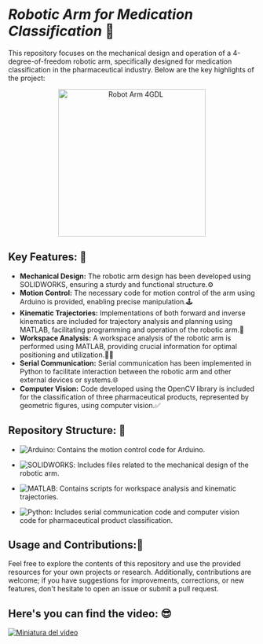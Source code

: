 # ***Robotic Arm for Medication Classification*** 🤖

This repository focuses on the mechanical design and operation of a 4-degree-of-freedom robotic arm, specifically designed for medication classification in the pharmaceutical industry. Below are the key highlights of the project:
<p align="center">
  <img src="https://github.com/JuanGascaCalderon/Robot_Arm_4GDL/assets/85767018/79a722d7-63e5-4a51-b16f-3c229844274a" alt="Robot Arm 4GDL" width="300">
</p>

## Key Features: 🤩

- **Mechanical Design:** The robotic arm design has been developed using SOLIDWORKS, ensuring a sturdy and functional structure.⚙️
- **Motion Control:** The necessary code for motion control of the arm using Arduino is provided, enabling precise manipulation.🕹️
- **Kinematic Trajectories:** Implementations of both forward and inverse kinematics are included for trajectory analysis and planning using MATLAB, facilitating programming and operation of the robotic arm.🚀
- **Workspace Analysis:** A workspace analysis of the robotic arm is performed using MATLAB, providing crucial information for optimal positioning and utilization.🧑‍💻
- **Serial Communication:** Serial communication has been implemented in Python to facilitate interaction between the robotic arm and other external devices or systems.🌐
- **Computer Vision:** Code developed using the OpenCV library is included for the classification of three pharmaceutical products, represented by geometric figures, using computer vision.✅

## Repository Structure: 🥶

- ![Arduino](https://img.shields.io/badge/-Arduino-black?style=flat-square&logo=arduino): Contains the motion control code for Arduino.

- ![SOLIDWORKS](https://img.shields.io/badge/-SOLIDWORKS-black?style=flat-square&logo=solidworks): Includes files related to the mechanical design of the robotic arm.

- ![MATLAB](https://img.shields.io/badge/-MATLAB-black?style=flat-square&logo=matlab): Contains scripts for workspace analysis and kinematic trajectories.

- ![Python](https://img.shields.io/badge/-Python-black?style=flat-square&logo=python): Includes serial communication code and computer vision code for pharmaceutical product classification.

## Usage and Contributions:🥰

Feel free to explore the contents of this repository and use the provided resources for your own projects or research. Additionally, contributions are welcome; if you have suggestions for improvements, corrections, or new features, don't hesitate to open an issue or submit a pull request.

## Here's you can find the video: 😎
[![Miniatura del video](https://img.youtube.com/vi/5L2OaCzoYdI/0.jpg)](https://youtu.be/5L2OaCzoYdI)
